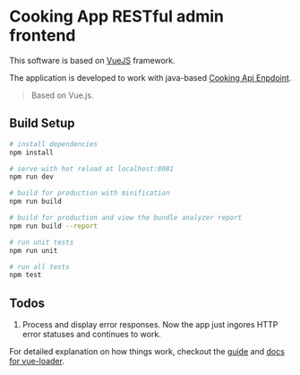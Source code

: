 # Cooking App RESTful admin frontend

This software is based on [VueJS](https://vuejs.org/) framework.

The application is developed to work with java-based [Cooking Api Enpdoint](https://github.com/fankandin/cooking-app-endpoint).

> Based on Vue.js.

## Build Setup

``` bash
# install dependencies
npm install

# serve with hot reload at localhost:8081
npm run dev

# build for production with minification
npm run build

# build for production and view the bundle analyzer report
npm run build --report

# run unit tests
npm run unit

# run all tests
npm test
```

## Todos
1. Process and display error responses. Now the app just ingores HTTP error statuses and continues to work.

For detailed explanation on how things work, checkout the [guide](http://vuejs-templates.github.io/webpack/) and [docs for vue-loader](http://vuejs.github.io/vue-loader).

